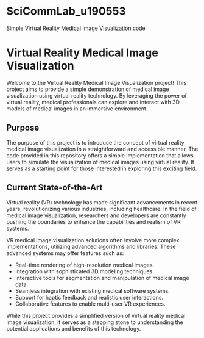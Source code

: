 # SciCommLab_u190553
Simple Virtual Reality Medical Image Visualization code
# Virtual Reality Medical Image Visualization

Welcome to the Virtual Reality Medical Image Visualization project! This project aims to provide a simple demonstration of medical image visualization using virtual reality technology. By leveraging the power of virtual reality, medical professionals can explore and interact with 3D models of medical images in an immersive environment.

## Purpose

The purpose of this project is to introduce the concept of virtual reality medical image visualization in a straightforward and accessible manner. The code provided in this repository offers a simple implementation that allows users to simulate the visualization of medical images using virtual reality. It serves as a starting point for those interested in exploring this exciting field.

## Current State-of-the-Art

Virtual reality (VR) technology has made significant advancements in recent years, revolutionizing various industries, including healthcare. In the field of medical image visualization, researchers and developers are constantly pushing the boundaries to enhance the capabilities and realism of VR systems.

VR medical image visualization solutions often involve more complex implementations, utilizing advanced algorithms and libraries. These advanced systems may offer features such as:

- Real-time rendering of high-resolution medical images.
- Integration with sophisticated 3D modeling techniques.
- Interactive tools for segmentation and manipulation of medical image data.
- Seamless integration with existing medical software systems.
- Support for haptic feedback and realistic user interactions.
- Collaborative features to enable multi-user VR experiences.

While this project provides a simplified version of virtual reality medical image visualization, it serves as a stepping stone to understanding the potential applications and benefits of this technology.
